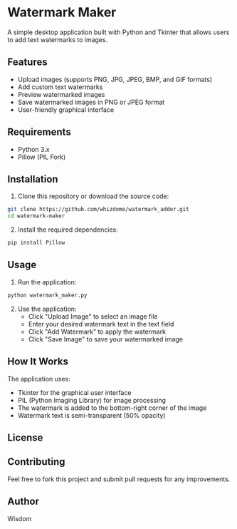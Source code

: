 # Watermark Maker

A simple desktop application built with Python and Tkinter that allows users to add text watermarks to images.

## Features

- Upload images (supports PNG, JPG, JPEG, BMP, and GIF formats)
- Add custom text watermarks
- Preview watermarked images
- Save watermarked images in PNG or JPEG format
- User-friendly graphical interface

## Requirements

- Python 3.x
- Pillow (PIL Fork)

## Installation

1. Clone this repository or download the source code:
```bash
git clone https://github.com/whizdome/watermark_adder.git
cd watermark-maker
```

2. Install the required dependencies:
```bash
pip install Pillow
```

## Usage

1. Run the application:
```bash
python watermark_maker.py
```

2. Use the application:
   - Click "Upload Image" to select an image file
   - Enter your desired watermark text in the text field
   - Click "Add Watermark" to apply the watermark
   - Click "Save Image" to save your watermarked image

## How It Works

The application uses:
- Tkinter for the graphical user interface
- PIL (Python Imaging Library) for image processing
- The watermark is added to the bottom-right corner of the image
- Watermark text is semi-transparent (50% opacity)

## License


## Contributing

Feel free to fork this project and submit pull requests for any improvements.

## Author

Wisdom